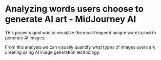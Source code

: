 # Analyzing words users choose to generate AI art - MidJourney AI
This projects goal was to visualize the most frequent unique words used to generate AI images.

From this analysis we can visually quantify what types of images users are creating using AI image generation technology.




